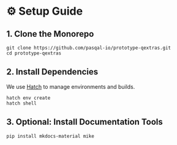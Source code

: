 # ⚙️ Setup Guide

## 1. Clone the Monorepo

    git clone https://github.com/pasqal-io/prototype-qextras.git
    cd prototype-qextras

## 2. Install Dependencies

We use [Hatch](https://hatch.pypa.io) to manage environments and builds.

    hatch env create
    hatch shell

## 3. Optional: Install Documentation Tools

    pip install mkdocs-material mike